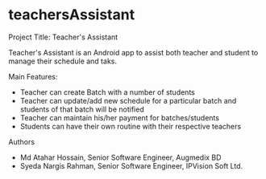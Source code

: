 # teachersAssistant

Project Title: Teacher's Assistant

Teacher's Assistant is an Android app to assist both teacher and student to manage their schedule and taks.

Main Features: 
  - Teacher can create Batch with a number of students
  - Teacher can update/add new schedule for a particular batch and students of that batch will be notified
  - Teacher can maintain his/her payment for batches/students
  - Students can have their own routine with their respective teachers
 
 
Authors
  - Md Atahar Hossain, Senior Software Engineer, Augmedix BD
  - Syeda Nargis Rahman, Senior Software Engineer, IPVision Soft Ltd.
